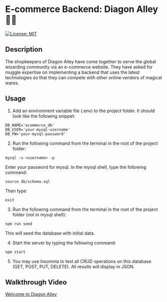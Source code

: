 # E-commerce Backend: Diagon Alley 🧙‍♀️
[![License: MIT](https://img.shields.io/badge/License-MIT-yellow.svg)](https://opensource.org/licenses/MIT)


## Description
The shopkeepers of Diagon Alley have come together to serve the global wizarding community via an e-commerce website. They have asked for muggle expertise on implementing a backend that uses the latest technologies so that they can compete with other online vendors of magical wares.
## Usage
1. Add an environment variable file (.env) to the project folder. It should look like the following snippet:
```
DB_NAME='ecommerce_db'
DB_USER='your-mysql-username'
DB_PW='your-mysql-password'
```
2. Run the following command from the terminal in the root of the project folder:
```
mysql -u <username> -p
```
Enter your password for mysql. In the mysql shell, type the following command:
```
source db/schema.sql
```
Then type
```
exit
```
3. Run the following command from the terminal in the root of the project folder (not in mysql shell):
```
npm run seed
```
This will seed the database with initial data.

4. Start the server by typing the following command:
```
npm start
```
5. You may use Insomnia to test all CRUD operations on this database (GET, POST, PUT, DELETE). All results will display in JSON.

## Walkthrough Video
[Welcome to Diagon Alley](https://watch.screencastify.com/v/Bz9HTbbbjBezc4AsTkBh)